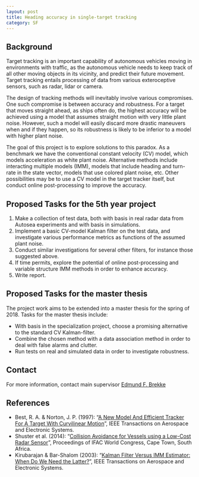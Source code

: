 ```yaml
---
layout: post
title: Heading accuracy in single-target tracking
category: SF
---
```

## Background
Target tracking is an important capability of autonomous vehicles moving in environments with traffic, as the autonomous vehicle needs to keep track of all other moving objects in its vicinity, and predict their future movement. Target tracking entails processing of data from various exteroceptive sensors, such as radar, lidar or camera. 

The design of tracking methods will inevitably involve various compromises. One such compromise is between accuracy and robustness. For a target that moves straight ahead, as ships often do, the highest accuracy will be achieved using a model that assumes straight motion with very little plant noise. However, such a model will easily discard more drastic maneuvers when and if they happen, so its robustness is likely to be inferior to a model with higher plant noise. 

The goal of this project is to explore solutions to this paradox. As a benchmark we have the conventional constant velocity (CV) model, which models acceleration as white plant noise. Alternative methods include interacting multiple models (IMM), models that include heading and turn-rate in the state vector, models that use colored plant noise, etc. Other possibilities may be to use a CV model in the target tracker itself, but conduct online post-processing to improve the accuracy. 

## Proposed Tasks for the 5th year project

1. Make a collection of test data, both with basis in real radar data from Autosea experiments and with basis in simulations. 
2. Implement a basic CV-model Kalman filter on the test data, and investigate various performance metrics as functions of the assumed plant noise. 
3. Conduct similar investigations for several other filters, for instance those suggested above.  
4. If time permits, explore the potential of online post-processing and variable structure IMM methods in order to enhance accuracy. 
5. Write report. 

## Proposed Tasks for the master thesis

The project work aims to be extended into a master thesis for the spring of 2018. Tasks for the master thesis include:
* With basis in the specialization project, choose a promising alternative to the standard CV Kalman-filter.
* Combine the chosen method with a data association method in order to deal with false alarms and clutter. 
* Run tests on real and simulated data in order to investigate robustness. 

## Contact
For more information, contact main supervisor [Edmund F. Brekke](http://www.ntnu.no/ansatte/edmundfo)

## References

* Best, R. A. & Norton, J. P. (1997): “[A New Model And Efficient Tracker For A Target With Curvilinear Motion](http://ieeexplore.ieee.org/document/599328/)”, IEEE Transactions on Aerospace and Electronic Systems.
* Shuster et al. (2014): “[Collision Avoidance for Vessels using a Low-Cost Radar Sensor](http://uamt.fei.stuba.sk/web/sites/subory/intranet/dokumentacia_konferencii/ifac2014/media/files/1872.pdf)”, Proceedings of IFAC World Congress, Cape Town, South Africa.
* Kirubarajan & Bar-Shalom (2003): “[Kalman Filter Versus IMM Estimator: When Do We Need the Latter?](http://ieeexplore.ieee.org/document/1261143/)”, IEEE Transactions on Aerospace and Electronic Systems.
